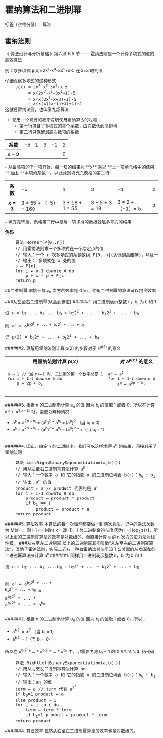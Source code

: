 
# 霍纳算法和二进制幂

标签（空格分隔）： 算法

## 霍纳法则
《 算法设计与分析基础 》第六章 6.5 节 —— 霍纳法则是一个计算多项式的值的高效算法

例：求多项式 p(x)=2x<sup>4</sup>-x<sup>3</sup>-3x<sup>2</sup>+x-5  在 x=3 时的值
<pre>仔细观察多项式的这种形式
    p(x) = 2x<sup>4</sup>-x<sup>3</sup>-3x<sup>2</sup>+x-5
         = x(2x<sup>3</sup>-x<sup>2</sup>+3x<sup>1</sup>+1)-5
         = x(x(2x<sup>2</sup>-x+3)+1)-5
         = x(x(x(2x-1)+3)+1)-5
这就是霍纳法则，也叫秦九韶算法
</pre>
- 使用一个两行的表来说明使用霍纳算法的过程
    - 第一行包含了多项式的每个系数，由次数低到高排列
    - 第二行只保留最高次数项的系数
<table>
    <tr>
        <th>系数</th>
        <td>-5</td>
        <td>1</td>
        <td>3</td>
        <td>-1</td>
        <td>2</td>
    </tr>
     <tr>
        <th>x = 3</th>
        <td></td>
        <td></td>
        <td></td>
        <td></td>
        <td>2</td>
    </tr>
</table>
- 从最高项的下一项开始，每一项的结果为 **x** 乘以 **上一项单元格中的结果** 加上 **本项的系数**，以此规则填充完表格的第二行:
<table>
    <tr>
        <th>系数</th>
        <td>-5</td>
        <td>1</td>
        <td>3</td>
        <td>-1</td>
        <td>2</td>
    </tr>
     <tr>
        <th>x = 3</th>
        <td>3 * 55 + （-5）= 160</td>
        <td>3 * 18 + 1 = 55</td>
        <td>3 * 5 + 3 = 18</td>
        <td>3 * 2 +（-1）= 5</td>
        <td>2</td>
    </tr>
</table>
- 填充完毕后，表格第二行中最后一项求得的数据就是多项式的结果

**伪码**
<pre>
    算法 Horner(P[0..n])
    // 用霍纳法则求一个多项式在一个给定点的值
    // 输入：一个 n 次多项式的系数数组 P[0..n](从低到高储存)，以及一个数字 x
    // 输出： 多项式在 x 处的值
    p ← P[n]
    for i ← n-1 downto 0 do
        p ← x * p + P[i]
    return p
</pre>

##二进制幂
直接计算 a<sub>n</sub> 次方的效率是 O(n)，使用二进制幂的算法可以提高效率.

###从左至右二进制幂(从高到低位)
######1. 用二进制表示整数 n，b<sub>i</sub> 为 0 和 1
<pre>
设 n = b<sub>I</sub> ... b<sub>i</sub> ... b<sub>0</sub> = b<sub>I</sub>2<sup>I</sup> + ... + b<sub>i</sub>2<sup>i</sup> + ... + b<sub>0</sub> 

则 a<sup>n</sup> = a<sup>b<sub>I</sub>2<sup>I</sup> + ... + b<sub>i</sub>2<sup>i</sup> + ... + b<sub>0</sub></sup>

记 p(2) = b<sub>I</sub>2<sup>I</sup> + ... + b<sub>i</sub>2<sup>i</sup> + ... + b<sub>0</sub>
</pre>
######2. 理解用霍纳法则计算 p(2) 的步骤对于 a<sup>p(2)</sup> 的意义
<table>
    <tr >
        <th>用霍纳法则计算 p(2)</th>
         <th>对 a<sup>p(2)</sup> 的意义</th>
    </tr>
     <tr>
        <td>
            <pre>
p ← 1 // 当 n>=1 时，二进制的第一个数字总是 1
for i ← I-1 downto 0 do 
    p ← 2p + b<sub>i</sub>
            </pre>
        </td>
        <td>
        <pre>
a<sup>p</sup> = a<sup>1</sup>
for i ← I-1 downto 0 do 
    a<sup>p</sup> ← a<sup>2p + b<sub>i</sub></sup>
            </pre>
        </td>
    </tr>
</table>
######3.  根据 n 的二进制串计算 a<sub>n</sub> 的值
 因为 b<sub>i</sub> 的值取 1 或者 0，所以在计算 a<sup>p</sup> ← a<sup>2p + b<sub>i</sub></sup> 时，需要分两种情况：  
 
- a<sup>p</sup> = a<sup>2p + b<sub>i</sub></sup> =  (a<sup>p</sup>)<sup>2</sup> * a<sup>b<sub>i</sub></sup> = (a<sup>p</sup>)<sup>2</sup>     （当 b<sub>i</sub> = 0）  
- a<sup>p</sup> = a<sup>2p + b<sub>i</sub></sup> =  (a<sup>p</sup>)<sup>2</sup> * a<sup>b<sub>i</sub></sup> = (a<sup>p</sup>)<sup>2</sup> * a（当 b<sub>i</sub> = 1）
<br/>  
######4. 因此，给定 n 的二进制串，我们可以这样求得 a<sup>n</sup> 的结果，间接利用了霍纳法则
<pre>
    算法 LeftRightBinaryExponentiation(a,b(n))
    // 用从左至右二进制幂算法计算 a<sup>n</sup>
    // 输入：一个数字 a 和 它的指数 n 的二进制位列表 b(n)：b<sub>0 </sub>~ b<sub>I</sub>
    // 输出：a<sup>n</sup> 的值
    product ← a // product 代表的是 a<sup>p</sup>
    for i ← I-1 downto 0 do
        product ← product * product
        if b<sub>i</sub> == 1
            product ← product * a
    return product
</pre>
######5. 算法效率
本算法的每一次循环都要做一到两次乘法，记中的乘法次数为 M(n) ，
则 I-1 <= M(n) <= 2(I-1)，I 为二进制串的长度
因为 I = ⌊log<sub>2</sub>n⌋+1，所以上面的二进制幂算法的效率是对数级的，而直接计算 a 的 n 次方的蛮力法为线性级。
###从右至左二进制幂
以上的二进制幂其实叫做“从左至右的二进制幂算法”，借助了霍纳法则，实际上还有一种和霍纳法则似乎没什么关联的从右至左的二进制幂算法来计算 a<sup>n</sup> 
######1. 同样用二进制表示整数 n，b<sub>i</sub> 为 0 和 1
<pre>
设 n = b<sub>I</sub> ... b<sub>i</sub> ... b<sub>0</sub> = b<sub>I</sub>2<sup>I</sup> + ... + b<sub>i</sub>2<sup>i</sup> + ... + b<sub>0</sub> 

则 a<sup>n</sup> = a<sup>b<sub>I</sub>2<sup>I</sup> + ... + b<sub>i</sub>2<sup>i</sup> + ... + b<sub>0</sub></sup> = a<sup>b<sub>I</sub>2<sup>I</sup></sup> * ... * a<sup>b<sub>i</sub>2<sup>i</sup></sup>  * ... * a<sup>b<sub>0</sub></sup>
</pre>

######2.  根据 n 的二进制串计算 a<sub>n</sub> 的值
 因为 b<sub>i</sub> 的值取 1 或者 0，所以：  
 
- a<sup>b<sub>i</sub>2<sup>i</sup></sup> =  a<sup>2<sup>i</sup></sup>  （当 b<sub>i</sub> = 1）  
- a<sup>b<sub>i</sub>2<sup>i</sup></sup> =  1（当 b<sub>i</sub> = 0）

所以在 a<sup>b<sub>I</sub>2<sup>I</sup></sup> * ... * a<sup>b<sub>i</sub>2<sup>i</sup></sup>  * ... * a<sup>b<sub>0</sub></sup> 中，只需要考虑 b<sub>i</sub> = 1 的项
######3. 伪代码
<pre>
    算法 RightLeftBinaryExponentiation(a,b(n))
    // 用从右至左二进制幂算法计算 an
    // 输入：一个数字 a 和 它的指数 n 的二进制位列表 b(n)：b<sub>0</sub> ~ b<sub>I</sub>
    // 输出：an 的值
    term ← a // term 代表 a<sup>2<sup>i</sup></sup>
    if b<sub>0</sub>=1 product ← a
    else product ← 1
    for i ← 1 to I do
        term ← term * term 
        if b<sub>i</sub>=1 product ← product * term
    return product
</pre>
######4. 算法效率
显然从右至左二进制幂算法的效率也是对数级的。
